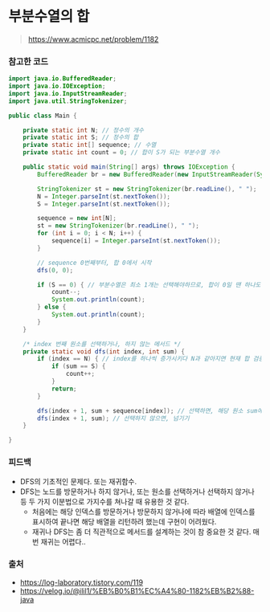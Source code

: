 # 부분수열의 합

> https://www.acmicpc.net/problem/1182

### 참고한 코드

```java
import java.io.BufferedReader;
import java.io.IOException;
import java.io.InputStreamReader;
import java.util.StringTokenizer;

public class Main {

    private static int N; // 정수의 개수
    private static int S; // 정수의 합
    private static int[] sequence; // 수열
    private static int count = 0; // 합이 S가 되는 부분수열 개수

    public static void main(String[] args) throws IOException {
        BufferedReader br = new BufferedReader(new InputStreamReader(System.in));

        StringTokenizer st = new StringTokenizer(br.readLine(), " ");
        N = Integer.parseInt(st.nextToken());
        S = Integer.parseInt(st.nextToken());

        sequence = new int[N];
        st = new StringTokenizer(br.readLine(), " ");
        for (int i = 0; i < N; i++) {
            sequence[i] = Integer.parseInt(st.nextToken());
        }

        // sequence 0번째부터, 합 0에서 시작
        dfs(0, 0);

        if (S == 0) { // 부분수열은 최소 1개는 선택해야하므로, 합이 0일 땐 하나도 선택하지 않아 카운팅되는 1개의 경우 빼주기
            count--;
            System.out.println(count);
        } else {
            System.out.println(count);
        }
    }

    /* index 번째 원소를 선택하거나, 하지 않는 메서드 */
    private static void dfs(int index, int sum) {
        if (index == N) { // index를 하나씩 증가시키다 N과 같아지면 현재 합 검증
            if (sum == S) {
                count++;
            }
            return;
        }

        dfs(index + 1, sum + sequence[index]); // 선택하면, 해당 원소 sum에 더하기
        dfs(index + 1, sum); // 선택하지 않으면, 넘기기
    }

}
```

### 피드백

- DFS의 기초적인 문제다. 또는 재귀함수.
- DFS는 노드를 방문하거나 하지 않거나, 또는 원소를 선택하거나 선택하지 않거나 등 두 가지 이분법으로 가지수를 쳐나갈 때 유용한 것 같다.
    - 처음에는 해당 인덱스를 방문하거나 방문하지 않거나에 따라 배열에 인덱스를 표시하여 끝나면 해당 배열을 리턴하려 했는데 구현이 어려웠다.
    - 재귀나 DFS는 좀 더 직관적으로 메서드를 설계하는 것이 참 중요한 것 같다. 매번 재귀는 어렵다..

### 출처

- https://log-laboratory.tistory.com/119
- https://velog.io/@ilil1/%EB%B0%B1%EC%A4%80-1182%EB%B2%88-java